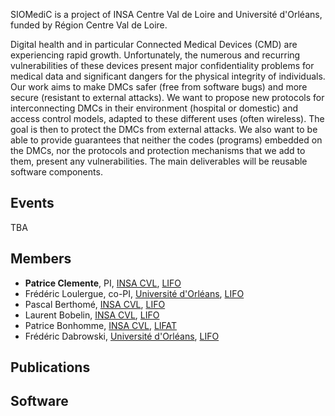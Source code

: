SIOMediC is a project of INSA Centre Val de Loire and Université d'Orléans, funded by Région Centre Val de Loire.

Digital health and in particular Connected Medical Devices (CMD) are experiencing rapid growth. Unfortunately, the numerous and recurring vulnerabilities of these devices present major confidentiality problems for medical data and significant dangers for the physical integrity of individuals. Our work aims to make DMCs safer (free from software bugs) and more secure (resistant to external attacks). We want to propose new protocols for interconnecting DMCs in their environment (hospital or domestic) and access control models, adapted to these different uses (often wireless). The goal is then to protect the DMCs from external attacks. We also want to be able to provide guarantees that neither the codes (programs) embedded on the DMCs, nor the protocols and protection mechanisms that we add to them, present any vulnerabilities. The main deliverables will be reusable software components.

## Events

TBA

## Members

- **Patrice Clemente**, PI, [INSA CVL](https://www.insa-centrevaldeloire.fr/en), [LIFO](https://www.univ-orleans.fr/lifo/?lang=en)
- Frédéric Loulergue, co-PI, [Université d'Orléans](https://www.univ-orleans.fr/en), [LIFO](https://www.univ-orleans.fr/lifo/?lang=en)
- Pascal Berthomé, [INSA CVL](https://www.insa-centrevaldeloire.fr/en), [LIFO](https://www.univ-orleans.fr/lifo/?lang=en)
- Laurent Bobelin, [INSA CVL](https://www.insa-centrevaldeloire.fr/en), [LIFO](https://www.univ-orleans.fr/lifo/?lang=en)
- Patrice Bonhomme, [INSA CVL](https://www.insa-centrevaldeloire.fr/en), [LIFAT](https://lifat.univ-tours.fr)
- Frédéric Dabrowski, [Université d'Orléans](https://www.univ-orleans.fr/en), [LIFO](https://www.univ-orleans.fr/lifo/?lang=en)

## Publications

## Software
